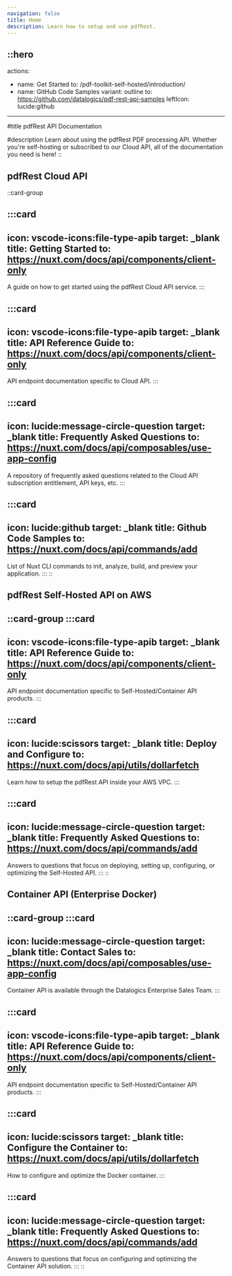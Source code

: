 ```yaml
---
navigation: false
title: Home
description: Learn how to setup and use pdfRest.
---
```


::hero
---
actions:
  - name: Get Started
    to: /pdf-toolkit-self-hosted/introduction/
  - name: GitHub Code Samples
    variant: outline
    to: https://github.com/datalogics/pdf-rest-api-samples
    leftIcon: lucide:github
---
#title
pdfRest API Documentation

#description
Learn about using the pdfRest PDF processing API. Whether you're self-hosting or subscribed to our Cloud API, all of the documentation you need is here!
::

## pdfRest Cloud API

::card-group

  :::card
  ---
  icon: vscode-icons:file-type-apib
  target: _blank
  title: Getting Started
  to: https://nuxt.com/docs/api/components/client-only
  ---
  A guide on how to get started using the pdfRest Cloud API service.
  :::

  :::card
  ---
  icon: vscode-icons:file-type-apib
  target: _blank
  title: API Reference Guide
  to: https://nuxt.com/docs/api/components/client-only
  ---
  API endpoint documentation specific to Cloud API.
  :::

  :::card
  ---
  icon: lucide:message-circle-question
  target: _blank
  title: Frequently Asked Questions
  to: https://nuxt.com/docs/api/composables/use-app-config
  ---
  A repository of frequently asked questions related to the Cloud API subscription entitlement, API keys, etc.
  :::

  :::card
  ---
  icon: lucide:github
  target: _blank
  title: Github Code Samples
  to: https://nuxt.com/docs/api/commands/add
  ---
  List of Nuxt CLI commands to init, analyze, build, and preview your application.
  :::
::

## pdfRest Self-Hosted API on AWS

::card-group
  :::card
  ---
  icon: vscode-icons:file-type-apib
  target: _blank
  title: API Reference Guide
  to: https://nuxt.com/docs/api/components/client-only
  ---
  API endpoint documentation specific to Self-Hosted/Container API products.
  :::

  :::card
  ---
  icon: lucide:scissors
  target: _blank
  title: Deploy and Configure
  to: https://nuxt.com/docs/api/utils/dollarfetch
  ---
  Learn how to setup the pdfRest API inside your AWS VPC.
  :::

  :::card
  ---
  icon: lucide:message-circle-question
  target: _blank
  title: Frequently Asked Questions
  to: https://nuxt.com/docs/api/commands/add
  ---
  Answers to questions that focus on deploying, setting up, configuring, or optimizing the Self-Hosted API.
  :::
::

## Container API (Enterprise Docker)

::card-group
  :::card
  ---
  icon: lucide:message-circle-question
  target: _blank
  title: Contact Sales
  to: https://nuxt.com/docs/api/composables/use-app-config
  ---
  Container API is available through the Datalogics Enterprise Sales Team.
  :::

  :::card
  ---
  icon: vscode-icons:file-type-apib
  target: _blank
  title: API Reference Guide
  to: https://nuxt.com/docs/api/components/client-only
  ---
  API endpoint documentation specific to Self-Hosted/Container API products.
  :::

  :::card
  ---
  icon: lucide:scissors
  target: _blank
  title: Configure the Container
  to: https://nuxt.com/docs/api/utils/dollarfetch
  ---
  How to configure and optimize the Docker container.
  :::

  :::card
  ---
  icon: lucide:message-circle-question
  target: _blank
  title: Frequently Asked Questions
  to: https://nuxt.com/docs/api/commands/add
  ---
  Answers to questions that focus on configuring and optimizing the Container API solution.
  :::
::
